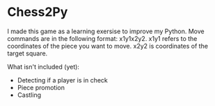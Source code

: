 Chess2Py
========
I made this game as a learning exersise to improve my Python.
Move commands are in the following format: x1y1x2y2. x1y1 refers to the coordinates of the piece you want to move. x2y2 is coordinates of the target square.

What isn't included (yet):
- Detecting if a player is in check
- Piece promotion
- Castling
